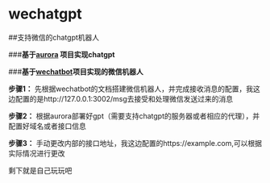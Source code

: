 # wechatgpt
##支持微信的chatgpt机器人

###**基于[aurora](https://github.com/aurora-develop/aurora) 项目实现chatgpt**

###**基于[wechatbot](https://github.com/danni-cool/wechatbot-webhook)项目实现的微信机器人**

**步骤1：** 先根据wechatbot的文档搭建微信机器人，并完成接收消息的配置，我这边配置的是http://127.0.0.1:3002/msg去接受和处理微信发送过来的消息

**步骤2：** 根据aurora部署好gpt（需要支持chatgpt的服务器或者相应的代理），并配置好域名或者接口信息

**步骤3：** 手动更改内部的接口地址，我这边配置的https://example.com,可以根据实际情况进行更改

剩下就是自己玩玩吧
